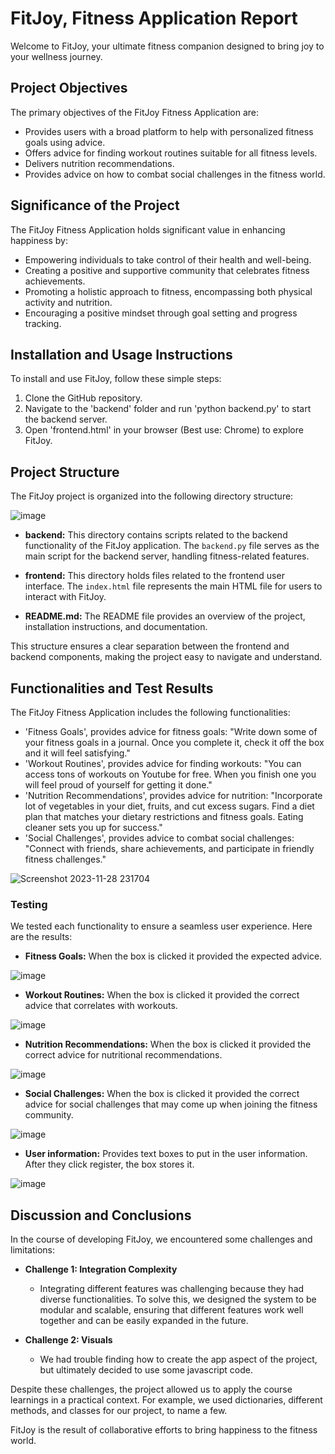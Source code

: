 # FitJoy, Fitness Application Report

Welcome to FitJoy, your ultimate fitness companion designed to bring joy to your wellness journey.

## Project Objectives 

The primary objectives of the FitJoy Fitness Application are:

- Provides users with a broad platform to help with personalized fitness goals using advice.
- Offers advice for finding workout routines suitable for all fitness levels.
- Delivers nutrition recommendations.
- Provides advice on how to combat social challenges in the fitness world.

## Significance of the Project 

The FitJoy Fitness Application holds significant value in enhancing happiness by:

- Empowering individuals to take control of their health and well-being.
- Creating a positive and supportive community that celebrates fitness achievements.
- Promoting a holistic approach to fitness, encompassing both physical activity and nutrition.
- Encouraging a positive mindset through goal setting and progress tracking.

## Installation and Usage Instructions

To install and use FitJoy, follow these simple steps:

1. Clone the GitHub repository.
2. Navigate to the 'backend' folder and run 'python backend.py' to start the backend server.
3. Open 'frontend.html' in your browser (Best use: Chrome) to explore FitJoy.

## Project Structure

The FitJoy project is organized into the following directory structure:

![image](https://github.com/leceacodes/FITJOYY/assets/148807945/8175086b-af84-43e9-a8cd-5d384da6aa1b)

- **backend:** This directory contains scripts related to the backend functionality of the FitJoy application. The `backend.py` file serves as the main script for the backend server, handling fitness-related features.

- **frontend:** This directory holds files related to the frontend user interface. The `index.html` file represents the main HTML file for users to interact with FitJoy.

- **README.md:** The README file provides an overview of the project, installation instructions, and documentation.

This structure ensures a clear separation between the frontend and backend components, making the project easy to navigate and understand.

## Functionalities and Test Results 

The FitJoy Fitness Application includes the following functionalities:

- 'Fitness Goals', provides advice for fitness goals: "Write down some of your fitness goals in a journal. Once you complete it, check it off the box and it will feel satisfying."
- 'Workout Routines', provides advice for finding workouts: "You can access tons of workouts on Youtube for free. When you finish one you will feel proud of yourself for getting it done."
- 'Nutrition Recommendations', provides advice for nutrition: "Incorporate lot of vegetables in your diet, fruits, and cut excess sugars. Find a diet plan that matches your dietary restrictions and fitness goals. Eating cleaner sets you up for success."
- 'Social Challenges', provides advice to combat social challenges: "Connect with friends, share achievements, and participate in friendly fitness challenges."

![Screenshot 2023-11-28 231704](https://github.com/leceacodes/FITJOYY/assets/148807945/0946f10e-5529-447c-ba6f-be17623015d3)


### Testing

We tested each functionality to ensure a seamless user experience. Here are the results:

- **Fitness Goals:** When the box is clicked it provided the expected advice. 

 ![image](https://github.com/leceacodes/FITJOYY/assets/148807945/4e343449-c617-493b-b6f4-a604fdecaf70)

- **Workout Routines:**  When the box is clicked it provided the correct advice that correlates with workouts. 

![image](https://github.com/leceacodes/FITJOYY/assets/148807945/6293dbcd-d8ce-49e4-99ce-eadaee2fdf00)

- **Nutrition Recommendations:**  When the box is clicked it provided the correct advice for nutritional recommendations. 

![image](https://github.com/leceacodes/FITJOYY/assets/148807945/afa79cf5-cd13-42c6-b464-76527d38ff76)

- **Social Challenges:**  When the box is clicked it provided the correct advice for social challenges that may come up when joining the fitness community.

![image](https://github.com/leceacodes/FITJOYY/assets/148807945/96a9d46e-4bc2-4f94-8d12-f0f835556cd5)

- **User information:**  Provides text boxes to put in the user information. After they click register, the box stores it.
  
![image](https://github.com/leceacodes/FITJOYY/assets/148807945/bdb2fdbc-76dd-418e-abcb-b79161946c2c)

## Discussion and Conclusions 

In the course of developing FitJoy, we encountered some challenges and limitations:

- **Challenge 1: Integration Complexity**  
  - Integrating different features was challenging because they had diverse functionalities. To solve this, we designed the system to be modular and scalable, ensuring that different features work well together and can be easily expanded in the future.

- **Challenge 2: Visuals**
   - We had trouble finding how to create the app aspect of the project, but ultimately decided to use some javascript code.
     
Despite these challenges, the project allowed us to apply the course learnings in a practical context. For example, we used dictionaries, different methods, and classes for our project, to name a few. 

FitJoy is the result of collaborative efforts to bring happiness to the fitness world. 

